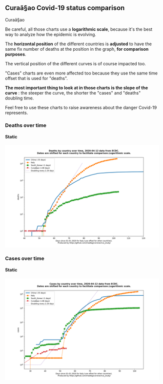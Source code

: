 ## Curaã§ao Covid-19 status comparison 

Curaã§ao



Be careful, all those charts use a **logarithmic scale**, because it's the best way to analyze how the epidemic is evolving.
 
The **horizontal position** of the different countries is **adjusted** to have the same fix number of deaths at the position in the graph, **for comparison purposes**.

The vertical position of the different curves is of course impacted too.

"Cases" charts are even more affected too because they use the same time offset that is used for "deaths".

**The most important thing to look at in those charts is the slope of the curve** : the steeper the curve, the shorter the "cases" and "deaths" doubling time.

Feel free to use these charts to raise awareness about the danger Covid-19 represents. 


 
### Deaths over time
 
#### Static
![Curaã§ao covid-19 deaths static chart](https://raw.githubusercontent.com/madlag/coronavirus_study/master/notebooks/graphs/2020-04-12/countries/Curaã§ao/2020-04-12_Curaã§ao_deaths.png "Curaã§ao covid-19 deaths static chart")   

 
### Cases over time
 
#### Static
![Curaã§ao covid-19 cases static chart](https://raw.githubusercontent.com/madlag/coronavirus_study/master/notebooks/graphs/2020-04-12/countries/Curaã§ao/2020-04-12_Curaã§ao_cases.png "Curaã§ao covid-19 cases static chart")   

